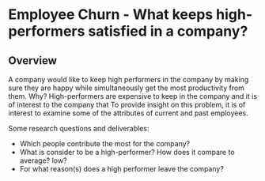 # Employee Churn - What keeps high-performers satisfied in a company?

## Overview
A company would like to keep high performers in the company by making sure they are happy while simultaneously get the most productivity from them. Why? High-performers are expensive to keep in the company and it is of interest to the company that To provide insight on this problem, it is of interest to examine some of the attributes of current and past employees. 

Some research questions and deliverables:
* Which people contribute the most for the company?
* What is consider to be a high-performer? How does it compare to average? low?
* For what reason(s) does a high performer leave the company?
